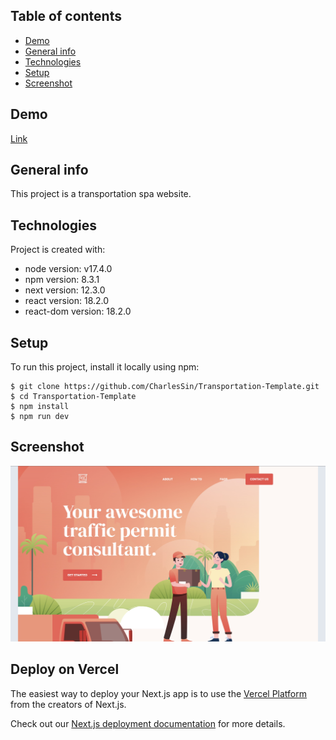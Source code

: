 ## Table of contents

- [Demo](#project-url)
- [General info](#general-info)
- [Technologies](#technologies)
- [Setup](#setup)
- [Screenshot](#screenshot)

## Demo
[Link](https://power-statistics.netlify.app/)
## General info

This project is a transportation spa website.

## Technologies

Project is created with:

- node version: v17.4.0
- npm version: 8.3.1
- next version: 12.3.0
- react version: 18.2.0
- react-dom version: 18.2.0

## Setup

To run this project, install it locally using npm:

```
$ git clone https://github.com/CharlesSin/Transportation-Template.git
$ cd Transportation-Template
$ npm install
$ npm run dev
```

## Screenshot
![alt text](https://github.com/CharlesSin/Transportation-Template/blob/main/public/screenshot.jpg)
## Deploy on Vercel

The easiest way to deploy your Next.js app is to use the [Vercel Platform](https://vercel.com/new?utm_medium=default-template&filter=next.js&utm_source=create-next-app&utm_campaign=create-next-app-readme) from the creators of Next.js.

Check out our [Next.js deployment documentation](https://nextjs.org/docs/deployment) for more details.
